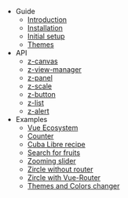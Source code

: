 - Guide
  - [Introduction](#introduction)
  - [Installation](#installation)
  - [Initial setup](#initial-setup-and-starter-templates)
  - [Themes](#themes-and-colors)
- API
  - [z-canvas](#z-canvas)
  - [z-view-manager](#z-view-manager)
  - [z-panel](#z-panel)
  - [z-scale](#z-scale)
  - [z-button](#z-button)
  - [z-list](#z-list)
  - [z-alert](#z-alert)
- Examples
  - [Vue Ecosystem](#quick-examples)
  - [Counter](#counter)
  - [Cuba Libre recipe](#cuba-libre-recipe)
  - [Search for fruits](#search-for-fruits)
  - [Zooming slider](#zooming-slider)
  - [Zircle without router](#zircle-without-router)
  - [Zircle with Vue-Router](#zircle-with-vue-router)
  - [Themes and Colors changer](#themes-and-colors-changer)
